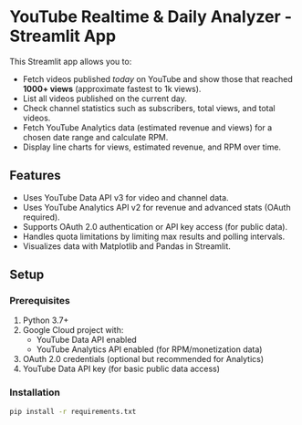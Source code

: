 # YouTube Realtime & Daily Analyzer - Streamlit App

This Streamlit app allows you to:

- Fetch videos published *today* on YouTube and show those that reached **1000+ views** (approximate fastest to 1k views).
- List all videos published on the current day.
- Check channel statistics such as subscribers, total views, and total videos.
- Fetch YouTube Analytics data (estimated revenue and views) for a chosen date range and calculate RPM.
- Display line charts for views, estimated revenue, and RPM over time.

## Features

- Uses YouTube Data API v3 for video and channel data.
- Uses YouTube Analytics API v2 for revenue and advanced stats (OAuth required).
- Supports OAuth 2.0 authentication or API key access (for public data).
- Handles quota limitations by limiting max results and polling intervals.
- Visualizes data with Matplotlib and Pandas in Streamlit.

## Setup

### Prerequisites

1. Python 3.7+  
2. Google Cloud project with:
   - YouTube Data API enabled
   - YouTube Analytics API enabled (for RPM/monetization data)
3. OAuth 2.0 credentials (optional but recommended for Analytics)  
4. YouTube Data API key (for basic public data access)

### Installation

```bash
pip install -r requirements.txt
